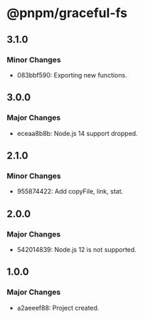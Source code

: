 # @pnpm/graceful-fs

## 3.1.0

### Minor Changes

- 083bbf590: Exporting new functions.

## 3.0.0

### Major Changes

- eceaa8b8b: Node.js 14 support dropped.

## 2.1.0

### Minor Changes

- 955874422: Add copyFile, link, stat.

## 2.0.0

### Major Changes

- 542014839: Node.js 12 is not supported.

## 1.0.0

### Major Changes

- a2aeeef88: Project created.
